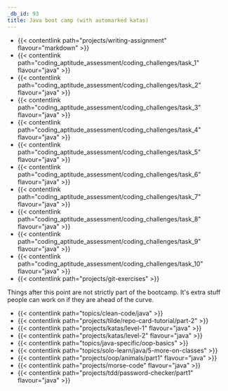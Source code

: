 ```yaml
---
_db_id: 93
title: Java boot camp (with automarked katas)
---
```


- {{< contentlink path="projects/writing-assignment" flavour="markdown" >}}
- {{< contentlink path="coding_aptitude_assessment/coding_challenges/task_1" flavour="java" >}}
- {{< contentlink path="coding_aptitude_assessment/coding_challenges/task_2" flavour="java" >}}
- {{< contentlink path="coding_aptitude_assessment/coding_challenges/task_3" flavour="java" >}}
- {{< contentlink path="coding_aptitude_assessment/coding_challenges/task_4" flavour="java" >}}
- {{< contentlink path="coding_aptitude_assessment/coding_challenges/task_5" flavour="java" >}}
- {{< contentlink path="coding_aptitude_assessment/coding_challenges/task_6" flavour="java" >}}
- {{< contentlink path="coding_aptitude_assessment/coding_challenges/task_7" flavour="java" >}}
- {{< contentlink path="coding_aptitude_assessment/coding_challenges/task_8" flavour="java" >}}
- {{< contentlink path="coding_aptitude_assessment/coding_challenges/task_9" flavour="java" >}}
- {{< contentlink path="coding_aptitude_assessment/coding_challenges/task_10" flavour="java" >}}
- {{< contentlink path="projects/git-exercises" >}}

Things after this point are not strictly part of the bootcamp. It's extra stuff people can work on if they are ahead of the curve.

- {{< contentlink path="topics/clean-code/java" >}}
- {{< contentlink path="projects/tilde/repo-card-tutorial/part-2" >}}
- {{< contentlink path="projects/katas/level-1" flavour="java" >}}
- {{< contentlink path="projects/katas/level-2" flavour="java" >}}
- {{< contentlink path="topics/java-specific/oop-basics" >}}
- {{< contentlink path="topics/solo-learn/java/5-more-on-classes" >}}
- {{< contentlink path="projects/oop/animals/part1"  flavour="java" >}}
- {{< contentlink path="projects/morse-code" flavour="java" >}}
- {{< contentlink path="projects/tdd/password-checker/part1" flavour="java" >}}